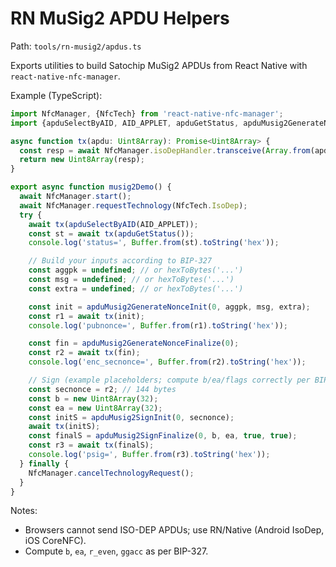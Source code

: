# RN MuSig2 APDU Helpers

Path: `tools/rn-musig2/apdus.ts`

Exports utilities to build Satochip MuSig2 APDUs from React Native with `react-native-nfc-manager`.

Example (TypeScript):

```ts
import NfcManager, {NfcTech} from 'react-native-nfc-manager';
import {apduSelectByAID, AID_APPLET, apduGetStatus, apduMusig2GenerateNonceInit, apduMusig2GenerateNonceFinalize, apduMusig2SignInit, apduMusig2SignFinalize, hexToBytes} from './apdus';

async function tx(apdu: Uint8Array): Promise<Uint8Array> {
  const resp = await NfcManager.isoDepHandler.transceive(Array.from(apdu));
  return new Uint8Array(resp);
}

export async function musig2Demo() {
  await NfcManager.start();
  await NfcManager.requestTechnology(NfcTech.IsoDep);
  try {
    await tx(apduSelectByAID(AID_APPLET));
    const st = await tx(apduGetStatus());
    console.log('status=', Buffer.from(st).toString('hex'));

    // Build your inputs according to BIP-327
    const aggpk = undefined; // or hexToBytes('...')
    const msg = undefined; // or hexToBytes('...')
    const extra = undefined; // or hexToBytes('...')

    const init = apduMusig2GenerateNonceInit(0, aggpk, msg, extra);
    const r1 = await tx(init);
    console.log('pubnonce=', Buffer.from(r1).toString('hex'));

    const fin = apduMusig2GenerateNonceFinalize(0);
    const r2 = await tx(fin);
    console.log('enc_secnonce=', Buffer.from(r2).toString('hex'));

    // Sign (example placeholders; compute b/ea/flags correctly per BIP-327)
    const secnonce = r2; // 144 bytes
    const b = new Uint8Array(32);
    const ea = new Uint8Array(32);
    const initS = apduMusig2SignInit(0, secnonce);
    await tx(initS);
    const finalS = apduMusig2SignFinalize(0, b, ea, true, true);
    const r3 = await tx(finalS);
    console.log('psig=', Buffer.from(r3).toString('hex'));
  } finally {
    NfcManager.cancelTechnologyRequest();
  }
}
```

Notes:
- Browsers cannot send ISO-DEP APDUs; use RN/Native (Android IsoDep, iOS CoreNFC).
- Compute `b`, `ea`, `r_even`, `ggacc` as per BIP-327.

